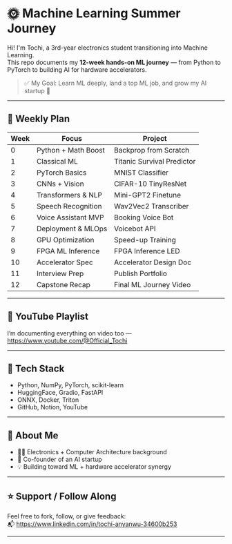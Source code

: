 # 🌞 Machine Learning Summer Journey

Hi! I'm Tochi, a 3rd-year electronics student transitioning into Machine Learning.  
This repo documents my **12-week hands-on ML journey** — from Python to PyTorch to building AI for hardware accelerators.

> ✅ My Goal: Learn ML deeply, land a top ML job, and grow my AI startup 🚀

---

## 📆 Weekly Plan

| Week | Focus                      | Project                      |
|------|----------------------------|------------------------------|
| 0    | Python + Math Boost        | Backprop from Scratch        |
| 1    | Classical ML               | Titanic Survival Predictor   |
| 2    | PyTorch Basics             | MNIST Classifier             |
| 3    | CNNs + Vision              | CIFAR-10 TinyResNet          |
| 4    | Transformers & NLP         | Mini-GPT2 Finetune           |
| 5    | Speech Recognition         | Wav2Vec2 Transcriber         |
| 6    | Voice Assistant MVP        | Booking Voice Bot            |
| 7    | Deployment & MLOps         | Voicebot API                 |
| 8    | GPU Optimization           | Speed-up Training            |
| 9    | FPGA ML Inference          | FPGA Inference LED           |
| 10   | Accelerator Spec           | Accelerator Design Doc       |
| 11   | Interview Prep             | Publish Portfolio            |
| 12   | Capstone Recap             | Final ML Journey Video       |

---

## 🎥 YouTube Playlist  
I’m documenting everything on video too — https://www.youtube.com/@Official_Tochi

---

## 🔧 Tech Stack
- Python, NumPy, PyTorch, scikit-learn
- HuggingFace, Gradio, FastAPI
- ONNX, Docker, Triton
- GitHub, Notion, YouTube

---

## 📌 About Me
- 🧑‍🎓 Electronics + Computer Architecture background  
- 🚀 Co-founder of an AI startup  
- 💡 Building toward ML + hardware accelerator synergy

---

## ⭐ Support / Follow Along
Feel free to fork, follow, or give feedback:  
📬 https://www.linkedin.com/in/tochi-anyanwu-34600b253

---
